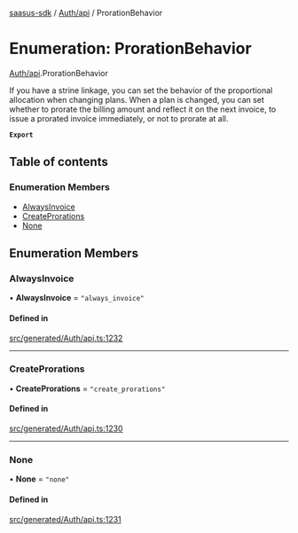 [saasus-sdk](../README.md) / [Auth/api](../modules/Auth_api.md) / ProrationBehavior

# Enumeration: ProrationBehavior

[Auth/api](../modules/Auth_api.md).ProrationBehavior

If you have a strine linkage, you can set the behavior of the proportional allocation when changing plans. When a plan is changed, you can set whether to prorate the billing amount and reflect it on the next invoice, to issue a prorated invoice immediately, or not to prorate at all.

**`Export`**

## Table of contents

### Enumeration Members

- [AlwaysInvoice](Auth_api.ProrationBehavior.md#alwaysinvoice)
- [CreateProrations](Auth_api.ProrationBehavior.md#createprorations)
- [None](Auth_api.ProrationBehavior.md#none)

## Enumeration Members

### AlwaysInvoice

• **AlwaysInvoice** = ``"always_invoice"``

#### Defined in

[src/generated/Auth/api.ts:1232](https://github.com/saasus-platform/saasus-sdk-javascript/blob/c67ac22/src/generated/Auth/api.ts#L1232)

___

### CreateProrations

• **CreateProrations** = ``"create_prorations"``

#### Defined in

[src/generated/Auth/api.ts:1230](https://github.com/saasus-platform/saasus-sdk-javascript/blob/c67ac22/src/generated/Auth/api.ts#L1230)

___

### None

• **None** = ``"none"``

#### Defined in

[src/generated/Auth/api.ts:1231](https://github.com/saasus-platform/saasus-sdk-javascript/blob/c67ac22/src/generated/Auth/api.ts#L1231)
